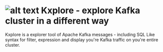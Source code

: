 # ![alt text](https://i0.wp.com/blog.knoldus.com/wp-content/uploads/2017/10/103_kafka_logo.png?fit=358%2C200&ssl=1) Kxplore - explore Kafka cluster in a different way

Kxplore is a explorer tool of Apache Kafka messages - including SQL Like syntax for filter, expression and display you're Kafka traffic on you're entire cluster.

